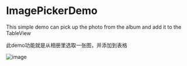 # ImagePickerDemo
This simple demo can pick up the photo from the album and add it to the TableView

此demo功能就是从相册里选取一张图，并添加到表格

![image](https://github.com/Kimsswift/ImagePickerDemo/blob/master/ImagePickerDemo/g1.gif)
